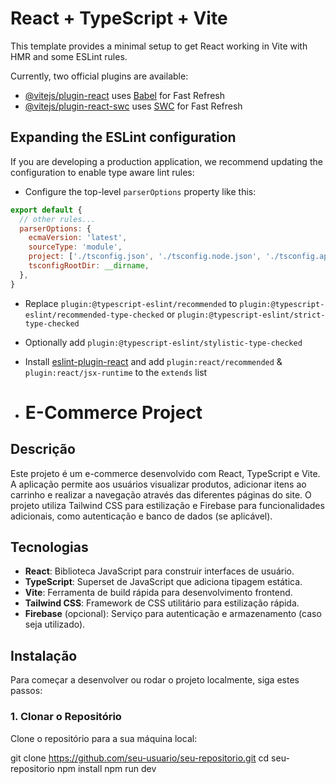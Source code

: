 # React + TypeScript + Vite

This template provides a minimal setup to get React working in Vite with HMR and some ESLint rules.

Currently, two official plugins are available:

- [@vitejs/plugin-react](https://github.com/vitejs/vite-plugin-react/blob/main/packages/plugin-react/README.md) uses [Babel](https://babeljs.io/) for Fast Refresh
- [@vitejs/plugin-react-swc](https://github.com/vitejs/vite-plugin-react-swc) uses [SWC](https://swc.rs/) for Fast Refresh

## Expanding the ESLint configuration

If you are developing a production application, we recommend updating the configuration to enable type aware lint rules:

- Configure the top-level `parserOptions` property like this:

```js
export default {
  // other rules...
  parserOptions: {
    ecmaVersion: 'latest',
    sourceType: 'module',
    project: ['./tsconfig.json', './tsconfig.node.json', './tsconfig.app.json'],
    tsconfigRootDir: __dirname,
  },
}
```

- Replace `plugin:@typescript-eslint/recommended` to `plugin:@typescript-eslint/recommended-type-checked` or `plugin:@typescript-eslint/strict-type-checked`
- Optionally add `plugin:@typescript-eslint/stylistic-type-checked`
- Install [eslint-plugin-react](https://github.com/jsx-eslint/eslint-plugin-react) and add `plugin:react/recommended` & `plugin:react/jsx-runtime` to the `extends` list

- # E-Commerce Project

## Descrição

Este projeto é um e-commerce desenvolvido com React, TypeScript e Vite. A aplicação permite aos usuários visualizar produtos, adicionar itens ao carrinho e realizar a navegação através das diferentes páginas do site. O projeto utiliza Tailwind CSS para estilização e Firebase para funcionalidades adicionais, como autenticação e banco de dados (se aplicável).

## Tecnologias

- **React**: Biblioteca JavaScript para construir interfaces de usuário.
- **TypeScript**: Superset de JavaScript que adiciona tipagem estática.
- **Vite**: Ferramenta de build rápida para desenvolvimento frontend.
- **Tailwind CSS**: Framework de CSS utilitário para estilização rápida.
- **Firebase** (opcional): Serviço para autenticação e armazenamento (caso seja utilizado).

## Instalação

Para começar a desenvolver ou rodar o projeto localmente, siga estes passos:

### 1. Clonar o Repositório

Clone o repositório para a sua máquina local:


git clone https://github.com/seu-usuario/seu-repositorio.git
cd seu-repositorio
npm install
npm run dev

